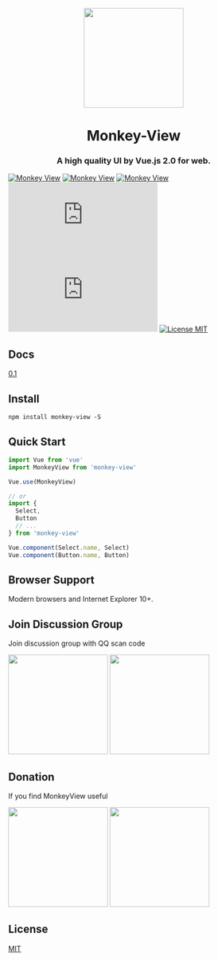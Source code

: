 <p align="center">
  <a href="https://chengllnice.github.io/monkey-view/">
    <img width="200" src="https://chengllnice.github.io/static/images/monkey-view/monkey-view.svg">
  </a>
</p>

<h1 align="center">Monkey-View</h1>
<h3 align="center">A high quality UI by Vue.js 2.0 for web.</h3>


[![Monkey View](https://travis-ci.com/chengllNice/monkey-view.svg?branch=master&status=passed)](https://travis-ci.com/github/chengllNice/monkey-view)
[![Monkey View](https://img.shields.io/npm/dm/monkey-view?color=brightgreen)](hhttps://www.npmjs.com/package/monkey-view)
[![Monkey View](https://img.shields.io/npm/v/monkey-view?color=blue)](hhttps://www.npmjs.com/package/monkey-view)
[![Monkey View](https://img.badgesize.io/https:/unpkg.com/monkey-view/dist/monkey-view.min.js?compression=gzip&label=gzip%20size:%20JS)](hhttps://www.npmjs.com/package/monkey-view)
[![Monkey View](https://img.badgesize.io/https:/unpkg.com/monkey-view/dist/styles/monkey-view.css?label=gzip%20size%3A%20CSS&compression=gzip)](hhttps://www.npmjs.com/package/monkey-view)
[![License MIT](https://img.shields.io/badge/License-MIT-green)](License)

## Docs

<a href="https://chengllnice.github.io/monkey-view/" target="_blank">0.1</a>


## Install
```shell
npm install monkey-view -S
```

## Quick Start
``` javascript
import Vue from 'vue'
import MonkeyView from 'monkey-view'

Vue.use(MonkeyView)

// or
import {
  Select,
  Button
  // ...
} from 'monkey-view'

Vue.component(Select.name, Select)
Vue.component(Button.name, Button)
```

## Browser Support
Modern browsers and Internet Explorer 10+.


## Join Discussion Group

Join discussion group with QQ scan code

<img width="200" src="https://chengllnice.github.io/static/images/monkey-view/monkey-view-qq.jpg" />
<img width="200" src="https://chengllnice.github.io/static/images/monkey-view/monkey-view-wechat.png" />


## Donation

If you find MonkeyView useful

<img width="200" src="https://chengllnice.github.io/static/images/monkey-view/monkey-view-pay-wechat.png" />
<img width="200" src="https://chengllnice.github.io/static/images/monkey-view/monkey-view-pay-al.jpg" />


## License
[MIT](LICENSE)

